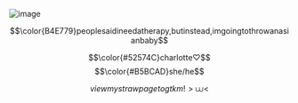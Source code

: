 ![image](https://files.catbox.moe/jcrtd5.jpeg)


$$\color{B4E779}peoplesaidineedatherapy,butinstead,imgoingtothrowanasianbaby$$ 

$$\color{#52574C}charlotte♡$$
$$\color{#B5BCAD}she/he$$

$$view my strawpage to gtkm!>⩊<$$
